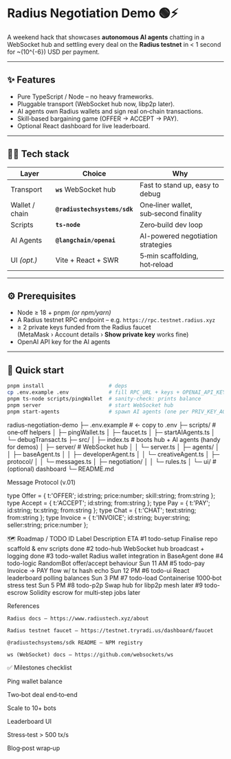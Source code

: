 # Radius Negotiation Demo 🟢⚡

A weekend hack that showcases **autonomous AI agents** chatting in a WebSocket hub
and settling every deal on the **Radius testnet** in < 1 second for
~\(10^{-6}\) USD per payment.

---

## ✨ Features

* Pure TypeScript / Node – no heavy frameworks.
* Pluggable transport (WebSocket hub now, libp2p later).
* AI agents own Radius wallets and sign real on‑chain transactions.
* Skill‑based bargaining game (OFFER → ACCEPT → PAY).
* Optional React dashboard for live leaderboard.

---

## 🧑‍💻 Tech stack

| Layer | Choice | Why |
| ----- | ------ | --- |
| Transport | **`ws`** WebSocket hub | Fast to stand up, easy to debug |
| Wallet / chain | **`@radiustechsystems/sdk`** | One‑liner wallet, sub‑second finality |
| Scripts | **`ts-node`** | Zero‑build dev loop |
| AI Agents | **`@langchain/openai`** | AI-powered negotiation strategies |
| UI *(opt.)* | Vite + React + SWR | 5‑min scaffolding, hot‑reload |

---

## ⚙️ Prerequisites

* Node ≥ 18 + pnpm *(or npm/yarn)*
* A Radius testnet RPC endpoint – e.g. `https://rpc.testnet.radius.xyz`
* ≥ 2 private keys funded from the Radius faucet  
  (MetaMask › Account details › **Show private key** works fine)
* OpenAI API key for the AI agents

---

## 🚀 Quick start

```bash
pnpm install                     # deps
cp .env.example .env             # fill RPC_URL + keys + OPENAI_API_KEY
pnpm ts-node scripts/pingWallet  # sanity‑check: prints balance
pnpm server                      # start WebSocket hub
pnpm start-agents                # spawn AI agents (one per PRIV_KEY_AGENT*)
```

radius-negotiation-demo
├─ .env.example         # ← copy to .env
├─ scripts/             # one‑off helpers
│  ├─ pingWallet.ts
│  ├─ faucet.ts
│  ├─ startAIAgents.ts
│  └─ debugTransact.ts
├─ src/
│  ├─ index.ts          # boots hub + AI agents (handy for demos)
│  ├─ server/           # WebSocket hub
│  │  └─ server.ts
│  ├─ agents/
│  │  ├─ baseAgent.ts
│  │  ├─ developerAgent.ts
│  │  └─ creativeAgent.ts
│  ├─ protocol/
│  │  └─ messages.ts
│  ├─ negotiation/
│  │  └─ rules.ts
│  └─ ui/               # (optional) dashboard
└─ README.md

Message Protocol (v.01)

type Offer   = { t:'OFFER';  id:string; price:number; skill:string; from:string };
type Accept  = { t:'ACCEPT'; id:string;                   from:string };
type Pay     = { t:'PAY';    id:string; tx:string;        from:string };
type Chat    = { t:'CHAT';   text:string;                 from:string };
type Invoice = { t:'INVOICE'; id:string; buyer:string; seller:string; price:number };

🗺️ Roadmap / TODO
ID	Label	Description	ETA
#1	todo-setup	Finalise repo scaffold & env scripts	done
#2	todo-hub	WebSocket hub broadcast + logging	done
#3	todo-wallet	Radius wallet integration in BaseAgent	done
#4	todo-logic	RandomBot offer/accept behaviour	Sun 11 AM
#5	todo-pay	Invoice → PAY flow w/ tx hash echo	Sun 12 PM
#6	todo-ui	React leaderboard polling balances	Sun 3 PM
#7	todo-load	Containerise 1000‑bot stress test	Sun 5 PM
#8	todo-p2p	Swap hub for libp2p mesh	later
#9	todo-escrow	Solidity escrow for multi‑step jobs	later

References

    Radius docs – https://www.radiustech.xyz/about

    Radius testnet faucet – https://testnet.tryradi.us/dashboard/faucet

    @radiustechsystems/sdk README – NPM registry

    ws (WebSocket) docs – https://github.com/websockets/ws


✅ Milestones checklist

Ping wallet balance

Two‑bot deal end‑to‑end

Scale to 10+ bots

Leaderboard UI

Stress‑test > 500 tx/s

Blog‑post wrap‑up